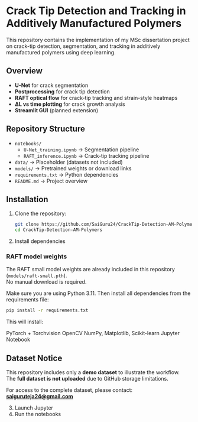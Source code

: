 # Crack Tip Detection and Tracking in Additively Manufactured Polymers

This repository contains the implementation of my MSc dissertation project on 
crack-tip detection, segmentation, and tracking in additively manufactured polymers using deep learning.

## Overview
- **U-Net** for crack segmentation  
- **Postprocessing** for crack tip detection  
- **RAFT optical flow** for crack-tip tracking and strain-style heatmaps  
- **ΔL vs time plotting** for crack growth analysis  
- **Streamlit GUI** (planned extension)  

## Repository Structure
- `notebooks/`
  - `U-Net_training.ipynb` → Segmentation pipeline
  - `RAFT_inference.ipynb` → Crack-tip tracking pipeline
- `data/` → Placeholder (datasets not included)
- `models/` → Pretrained weights or download links
- `requirements.txt` → Python dependencies
- `README.md` → Project overview

## Installation
1. Clone the repository:
   ```bash
   git clone https://github.com/SaiGuru24/CrackTip-Detection-AM-Polymers.git
   cd CrackTip-Detection-AM-Polymers
2. Install dependencies
### RAFT model weights
The RAFT small model weights are already included in this repository (`models/raft-small.pth`).  
No manual download is required.

Make sure you are using Python 3.11. Then install all dependencies from the requirements file:
   ```bash
   pip install -r requirements.txt
   ```
This will install:

PyTorch + Torchvision
OpenCV
NumPy, Matplotlib, Scikit-learn
Jupyter Notebook
## Dataset Notice
This repository includes only a **demo dataset** to illustrate the workflow.  
The **full dataset is not uploaded** due to GitHub storage limitations.  

For access to the complete dataset, please contact:  
**saiguruteja24@gmail.com**

3. Launch Jupyter
4. Run the notebooks
